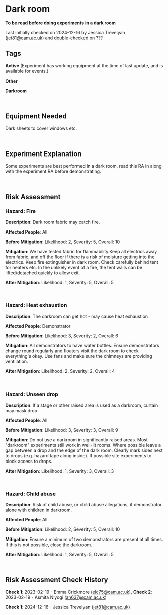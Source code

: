 # Dark room

**To be read before doing experiments in a dark room**

Last initially checked on 2024-12-16 by Jessica Trevelyan (jet81@cam.ac.uk) and double-checked on ???


## Tags
<!--- Start Tags (DO NOT REMOVE THIS COMMENT) --->

<!-- List of all possible major tags: Delete as appropriate -->

**Active** (Experiment has working equipment at the time of last update, and is available for events.)

**Other**

**Darkroom**


<!--- End Tags (DO NOT REMOVE THIS COMMENT) --->

<br/>

## Equipment Needed

Dark sheets to cover windows etc.

<br/>

## Experiment Explanation

Some experiments are best performed in a dark room, read this RA in along with the experiment RA before demonstrating.

<br/>

## Risk Assessment

<!-- Hazard section: Copy and paste this for as many hazards that there are -->

### **Hazard**: Fire

**Description**: Dark room fabric may catch fire.

**Affected People**: All

**Before Mitigation**: Likelihood: 2, Severity: 5, Overall: 10 

**Mitigation**: We have tested fabric for flammability.Keep all electrics away from fabric, and off the floor if there is a risk of moisture getting into the electrics. Keep fire extinguisher in dark room. Check carefully behind tent for heaters etc. In the unlikely event of a fire, the tent walls can be lifted/detached quickly to allow exit.

**After Mitigation**: Likelihood: 1, Severity: 5, Overall: 5

<br/>

### **Hazard**: Heat exhaustion

**Description**: The darkroom can get hot - may cause heat exhaustion

**Affected People**: Demonstrator

**Before Mitigation**: Likelihood: 3, Severity: 2, Overall: 6 

**Mitigation**: All demonstrators to have water bottles. Ensure demonstrators change round regularly and floaters visit the dark room to check everything&#39;s okay. Use fans and make sure the chimneys are providing ventilation.

**After Mitigation**: Likelihood: 2, Severity: 2, Overall: 4

<br/>

### **Hazard**: Unseen drop

**Description**: If a stage or other raised area is used as a darkroom, curtain may mask drop

**Affected People**: All

**Before Mitigation**: Likelihood: 3, Severity: 3, Overall: 9

**Mitigation**: Do not use a darkroom in significantly raised areas. Most "darkroom" experiments still work in well-lit rooms. Where possible leave a gap between a drop and the edge of the dark room. Clearly mark sides next to drops (e.g. hazard tape along inside). If possible site experiments to block access to drops.

**After Mitigation**: Likelihood: 1, Severity: 3, Overall: 3

<br/>

### **Hazard**: Child abuse

**Description**: Risk of child abuse, or child abuse allegations, if demonstrator alone with children in darkroom.

**Affected People**: All

**Before Mitigation**: Likelihood: 2, Severity: 5, Overall: 10

**Mitigation**: Ensure a minimum of two demonstrators are present at all times. If this is not possible, close the darkroom.

**After Mitigation**: Likelihood: 1, Severity: 5, Overall: 5

<br/>

<!-- End of hazard section. -->

## Risk Assessment Check History

**Check 1**: 2023-02-19 - Emma Crickmore (elc75@cam.ac.uk), **Check 2**: 2023-02-19 - Asmita Niyogi (an637@cam.ac.uk)

**Check 1**: 2024-12-16 - Jessica Trevelyan (jet81@cam.ac.uk)

<!-- (duplicate as necessary) -->
